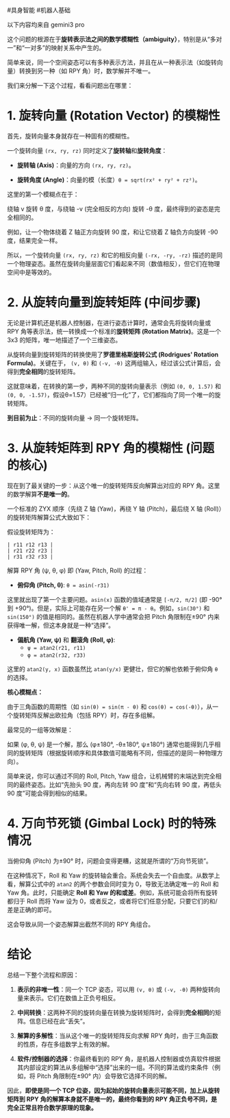 #具身智能 #机器人基础

以下内容均来自 gemini3 pro

这个问题的根源在于**旋转表示法之间的数学模糊性（ambiguity）**，特别是从“多对一”和“一对多”的映射关系中产生的。

简单来说，同一个空间姿态可以有多种表示方法，并且在从一种表示法（如旋转向量）转换到另一种（如 RPY 角）时，数学解并不唯一。

我们来分解一下这个过程，看看问题出在哪里：

# 1. 旋转向量 (Rotation Vector) 的模糊性

首先，旋转向量本身就存在一种固有的模糊性。

一个旋转向量 `(rx, ry, rz)` 同时定义了**旋转轴**和**旋转角度**：

- **旋转轴 (Axis)**：向量的方向 `(rx, ry, rz)`。
    
- **旋转角度 (Angle)**：向量的模（长度）`θ = sqrt(rx² + ry² + rz²)`。
    

这里的第一个模糊点在于：

绕轴 v 旋转 θ 度，与绕轴 -v (完全相反的方向) 旋转 -θ 度，最终得到的姿态是完全相同的。

例如，让一个物体绕着 Z 轴正方向旋转 90 度，和让它绕着 Z 轴负方向旋转 -90 度，结果完全一样。

所以，一个旋转向量 `(rx, ry, rz)` 和它的相反向量 `(-rx, -ry, -rz)` 描述的是同一个物理姿态。虽然在旋转向量层面它们看起来不同（数值相反），但它们在物理空间中是等效的。

# 2. 从旋转向量到旋转矩阵 (中间步骤)

无论是计算机还是机器人控制器，在进行姿态计算时，通常会先将旋转向量或 RPY 角等表示法，统一转换成一个标准的**旋转矩阵 (Rotation Matrix)**。这是一个 3x3 的矩阵，唯一地描述了一个三维姿态。

从旋转向量到旋转矩阵的转换使用了**罗德里格斯旋转公式 (Rodrigues' Rotation Formula)**。关键在于， `(v, θ)` 和 `(-v, -θ)` 这两组输入，经过该公式计算后，会得到**完全相同**的旋转矩阵。

这就意味着，在转换的第一步，两种不同的旋转向量表示（例如 `(0, 0, 1.57)` 和 `(0, 0, -1.57)`，假设θ=1.57）已经被“归一化”了，它们都指向了同一个唯一的旋转矩阵。

**到目前为止**：不同的旋转向量 -> 同一个旋转矩阵。

# 3. 从旋转矩阵到 RPY 角的模糊性 (问题的核心)

现在到了最关键的一步：从这个唯一的旋转矩阵反向解算出对应的 RPY 角。这里的数学解算**不是唯一的**。

一个标准的 ZYX 顺序（先绕 Z 轴 (Yaw)，再绕 Y 轴 (Pitch)，最后绕 X 轴 (Roll)）的旋转矩阵解算公式大致如下：

假设旋转矩阵为：

```
| r11 r12 r13 |
| r21 r22 r23 |
| r31 r32 r33 |
```

解算 RPY 角 (ψ, θ, φ) 即 (Yaw, Pitch, Roll) 的过程：

- **俯仰角 (Pitch, θ)**: `θ = asin(-r31)`
    

这里就出现了第一个主要问题。`asin(x)` 函数的值域通常是 `[-π/2, π/2]` (即 -90° 到 +90°)。但是，实际上可能存在另一个解 `θ' = π - θ`。例如，`sin(30°)` 和 `sin(150°)` 的值是相同的。虽然在机器人学中通常会把 Pitch 角限制在±90° 内来获得唯一解，但这本身就是一种“选择”。

- **偏航角 (Yaw, ψ)** 和 **翻滚角 (Roll, φ)**:
    - `ψ = atan2(r21, r11)`
    - `φ = atan2(r32, r33)`

这里的 `atan2(y, x)` 函数虽然比 `atan(y/x)` 更健壮，但它的解也依赖于俯仰角 `θ` 的选择。

**核心模糊点：**

由于三角函数的周期性（如 `sin(θ) = sin(π - θ)` 和 `cos(θ) = cos(-θ)`），从一个旋转矩阵反解出欧拉角（包括 RPY）时，存在多组解。

最常见的一组等效解是：

如果 (φ, θ, ψ) 是一个解，那么 (φ±180°, -θ±180°, ψ±180°) 通常也能得到几乎相同的旋转矩阵（根据旋转顺序和具体数值可能略有不同，但描述的是同一种物理方向）。

简单来说，你可以通过不同的 Roll, Pitch, Yaw 组合，让机械臂的末端达到完全相同的最终姿态。比如“先抬头 90 度，再向左转 90 度”和“先向右转 90 度，再低头 90 度”可能会得到相似的结果。

# 4. 万向节死锁 (Gimbal Lock) 时的特殊情况

当俯仰角 (Pitch) 为±90° 时，问题会变得更糟，这就是所谓的“万向节死锁”。

在这种情况下，Roll 和 Yaw 的旋转轴会重合。系统会失去一个自由度。从数学上看，解算公式中的 `atan2` 的两个参数会同时变为 0，导致无法确定唯一的 Roll 和 Yaw 角。此时，只能确定 **Roll 和 Yaw 的和或差**。例如，系统可能会将所有旋转都归于 Roll 而将 Yaw 设为 0，或者反之，或者将它们任意分配，只要它们的和/差是正确的即可。

这会导致从同一个姿态解算出截然不同的 RPY 角组合。

# 结论

总结一下整个流程和原因：

1. **表示的非唯一性**：同一个 TCP 姿态，可以用 `(v, θ)` 或 `(-v, -θ)` 两种旋转向量来表示。它们在数值上正负号相反。
    
2. **中间转换**：这两种不同的旋转向量在转换为旋转矩阵时，会得到**完全相同**的矩阵。信息已经在此“丢失”。
    
3. **解算的多解性**：当从这个唯一的旋转矩阵反向求解 RPY 角时，由于三角函数的性质，存在多组数学上有效的解。
    
4. **软件/控制器的选择**：你最终看到的 RPY 角，是机器人控制器或仿真软件根据其内部设定的算法从多组解中“选择”出来的一组。不同的算法或约束条件（例如，将 Pitch 角限制在±90° 内）会导致它选择不同的解。
    

因此，**即使是同一个 TCP 位姿，因为起始的旋转向量表示可能不同，加上从旋转矩阵到 RPY 角的解算本身就不是唯一的，最终你看到的 RPY 角正负号不同，是完全正常且符合数学原理的现象。**